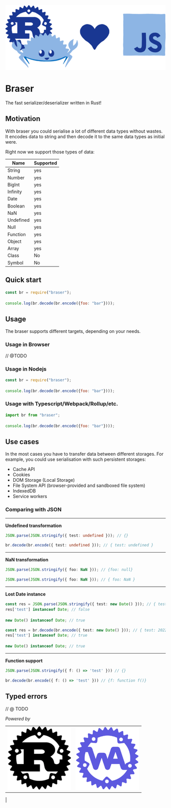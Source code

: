 ![headline](docs/assets/headline.png)

# Braser
The fast serializer/deserializer written in Rust! 

## Motivation

With braser you could serialise a lot of different data types without wastes. It encodes data to string and then decode it to the same data types as initial were. 

Right now we support those types of data:

|  Name | Supported |
| -------- | -------- |
| String| yes|
| Number|yes |
| BigInt|yes |
| Infinity|yes |
| Date|yes |
| Boolean|yes |
| NaN |yes |
| Undefined |yes |
| Null |yes |
| Function |yes |
| Object |yes |
| Array |yes |
| Class | No |
| Symbol | No |


## Quick start

```js
const br = require("braser");

console.log(br.decode(br.encode({foo: "bar"})));

```

## Usage

The braser supports different targets, depending on your needs.

### Usage in Browser

// @TODO 
### Usage in Nodejs

```js
const br = require("braser");

console.log(br.decode(br.encode({foo: "bar"})));

```

### Usage with Typescript/Webpack/Rollup/etc.

```js
import br from "braser";

console.log(br.decode(br.encode({foo: "bar"})));

```

## Use cases

In the most cases you have to transfer data between different storages. For example, you could use serialisation with such persistent storages:


- Cache API
- Cookies
- DOM Storage (Local Storage)
- File System API (browser-provided and sandboxed file system)
- IndexedDB
- Service workers


### Comparing with JSON

----------------
**Undefined transformation**

```typescript
JSON.parse(JSON.stringify({ test: undefined })); // {}
```

```typescript
br.decode(br.encode({ test: undefined })); // { test: undefined }
```

----------------

**NaN transformation**

```typescript
JSON.parse(JSON.stringify({ foo: NaN })); // {foo: null}
```

```typescript
JSON.parse(JSON.stringify({ foo: NaN })); // { foo: NaN }
```
----------------
**Lost Date instance**

```typescript
const res = JSON.parse(JSON.stringify({ test: new Date() })); // { test: '2022-08-16T13:04:28.698Z' }
res['test'] instanceof Date; // false

new Date() instanceof Date; // true
```

```typescript
const res = br.decode(br.encode({ test: new Date() })); // { test: 2022-08-16T13:04:28.698Z }
res['test'] instanceof Date; // true

new Date() instanceof Date; // true
```
----------------
**Function support**

```typescript
JSON.parse(JSON.stringify({ f: () => 'test' })) // {}
```

```typescript
br.decode(br.encode({ f: () => 'test' })) // {f: function f()}
```

## Typed errors

// @ TODO


*Powered by*

|  |  |
| -------- | ------- |
|   <img src="docs/assets/rust.png" alt="rust" width="200" height="200"/>  | <img src="docs/assets/wa.png" alt="web_assembly" width="200" height="200"/> |
|                     

